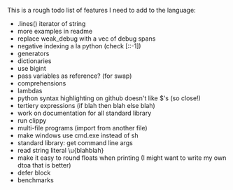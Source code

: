 
This is a rough todo list of features I need to add to the language:

* .lines() iterator of string
* more examples in readme
* replace weak\_debug with a vec of debug spans
* negative indexing a la python (check [::-1])
* generators
* dictionaries
* use bigint
* pass variables as reference? (for swap)
* comprehensions
* lambdas
* python syntax highlighting on github doesn't like $'s (so close!)
* tertiery expressions (if blah then blah else blah)
* work on documentation for all standard library
* run clippy
* multi-file programs (import from another file)
* make windows use cmd.exe instead of sh
* standard library: get command line args
* read string literal \u{blahblah}
* make it easy to round floats when printing (I might want to write my own dtoa that is better)
* defer block
* benchmarks
